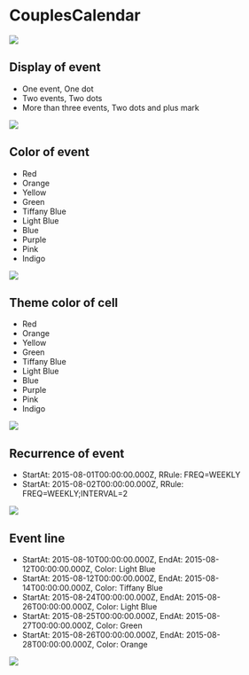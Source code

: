 # CouplesCalendar

![](https://raw.githubusercontent.com/yuyakaido/CouplesCalendar/master/screenshots/3.png)

## Display of event

- One event, One dot
- Two events, Two dots
- More than three events, Two dots and plus mark

![](https://raw.githubusercontent.com/yuyakaido/CouplesCalendar/master/screenshots/6.png)

## Color of event

- Red
- Orange
- Yellow
- Green
- Tiffany Blue
- Light Blue
- Blue
- Purple
- Pink
- Indigo

![](https://raw.githubusercontent.com/yuyakaido/CouplesCalendar/master/screenshots/5.png)

## Theme color of cell

- Red
- Orange
- Yellow
- Green
- Tiffany Blue
- Light Blue
- Blue
- Purple
- Pink
- Indigo

![](https://raw.githubusercontent.com/yuyakaido/CouplesCalendar/master/screenshots/4.png)

## Recurrence of event

- StartAt: 2015-08-01T00:00:00.000Z, RRule: FREQ=WEEKLY
- StartAt: 2015-08-02T00:00:00.000Z, RRule: FREQ=WEEKLY;INTERVAL=2

![](https://raw.githubusercontent.com/yuyakaido/CouplesCalendar/master/screenshots/2.png)

## Event line

- StartAt: 2015-08-10T00:00:00.000Z, EndAt: 2015-08-12T00:00:00.000Z, Color: Light Blue
- StartAt: 2015-08-12T00:00:00.000Z, EndAt: 2015-08-14T00:00:00.000Z, Color: Tiffany Blue
- StartAt: 2015-08-24T00:00:00.000Z, EndAt: 2015-08-26T00:00:00.000Z, Color: Light Blue
- StartAt: 2015-08-25T00:00:00.000Z, EndAt: 2015-08-27T00:00:00.000Z, Color: Green
- StartAt: 2015-08-26T00:00:00.000Z, EndAt: 2015-08-28T00:00:00.000Z, Color: Orange

![](https://raw.githubusercontent.com/yuyakaido/CouplesCalendar/master/screenshots/1.png)
